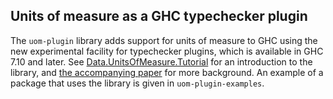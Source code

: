 Units of measure as a GHC typechecker plugin
--------------------------------------------

The `uom-plugin` library adds support for units of measure to GHC using the new experimental facility for typechecker plugins, which is available in GHC 7.10 and later.  See [Data.UnitsOfMeasure.Tutorial](https://github.com/adamgundry/uom-plugin/blob/master/uom-plugin/src/Data/UnitsOfMeasure/Tutorial.hs) for an introduction to the library, and [the accompanying paper](http://adam.gundry.co.uk/pub/typechecker-plugins/) for more background.  An example of a package that uses the library is given in `uom-plugin-examples`.
